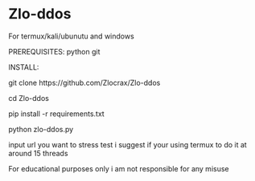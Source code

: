 # Zlo-ddos           
For termux/kali/ubunutu and windows 

PREREQUISITES:
python 
git

INSTALL:

git clone https://<i></i>github.com/Zlocrax/Zlo-ddos

cd Zlo-ddos

pip install -r requirements.txt 

python zlo-ddos.py 

input url you want to stress test i suggest if your using termux to do it at around 15 threads

For educational purposes only i am not responsible for any misuse
